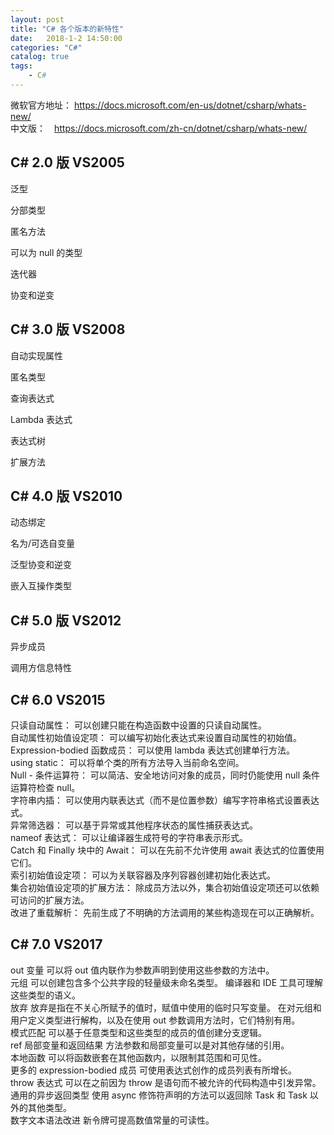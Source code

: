 ```yaml
---
layout: post
title: "C# 各个版本的新特性"
date:   2018-1-2 14:50:00 
categories: "C#"
catalog: true
tags: 
    - C#
---
```




微软官方地址： https://docs.microsoft.com/en-us/dotnet/csharp/whats-new/    
中文版：　https://docs.microsoft.com/zh-cn/dotnet/csharp/whats-new/    

 
## C# 2.0 版  VS2005

泛型

分部类型

匿名方法

可以为 null 的类型

迭代器

协变和逆变

## C# 3.0 版 VS2008

自动实现属性

匿名类型

查询表达式

Lambda 表达式

表达式树

扩展方法

## C# 4.0 版 VS2010

动态绑定

名为/可选自变量

泛型协变和逆变

嵌入互操作类型

## C# 5.0 版 VS2012

异步成员

调用方信息特性

## C# 6.0 VS2015

只读自动属性：  可以创建只能在构造函数中设置的只读自动属性。  
自动属性初始值设定项：
可以编写初始化表达式来设置自动属性的初始值。  
Expression-bodied 函数成员：
可以使用 lambda 表达式创建单行方法。  
using static：
可以将单个类的所有方法导入当前命名空间。  
Null - 条件运算符：
可以简洁、安全地访问对象的成员，同时仍能使用 null 条件运算符检查 null。  
字符串内插：
可以使用内联表达式（而不是位置参数）编写字符串格式设置表达式。  
异常筛选器：
可以基于异常或其他程序状态的属性捕获表达式。  
nameof 表达式：
可以让编译器生成符号的字符串表示形式。  
Catch 和 Finally 块中的 Await：
可以在先前不允许使用 await 表达式的位置使用它们。  
索引初始值设定项：
可以为关联容器及序列容器创建初始化表达式。  
集合初始值设定项的扩展方法：
除成员方法以外，集合初始值设定项还可以依赖可访问的扩展方法。  
改进了重载解析：
先前生成了不明确的方法调用的某些构造现在可以正确解析。  

## C# 7.0 VS2017

out 变量
可以将 out 值内联作为参数声明到使用这些参数的方法中。  
元组
可以创建包含多个公共字段的轻量级未命名类型。 编译器和 IDE 工具可理解这些类型的语义。  
放弃
放弃是指在不关心所赋予的值时，赋值中使用的临时只写变量。 在对元组和用户定义类型进行解构，以及在使用 out 参数调用方法时，它们特别有用。  
模式匹配
可以基于任意类型和这些类型的成员的值创建分支逻辑。  
ref 局部变量和返回结果
方法参数和局部变量可以是对其他存储的引用。  
本地函数
可以将函数嵌套在其他函数内，以限制其范围和可见性。  
更多的 expression-bodied 成员
可使用表达式创作的成员列表有所增长。  
throw 表达式
可以在之前因为 throw 是语句而不被允许的代码构造中引发异常。  
通用的异步返回类型
使用 async 修饰符声明的方法可以返回除 Task 和 Task<T> 以外的其他类型。   
数字文本语法改进
新令牌可提高数值常量的可读性。   